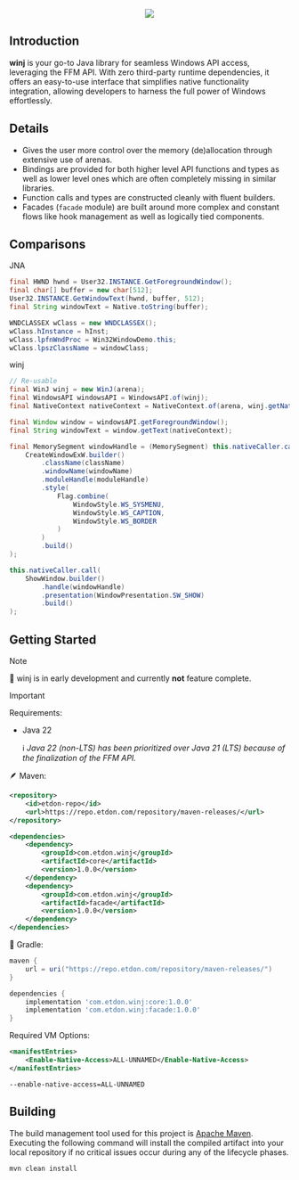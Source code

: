 <p align="center">  
    <img src="https://i.imgur.com/8rpcn5R.png">    
</p>

## Introduction

<b>winj</b> is your go-to Java library for seamless Windows API access, leveraging the FFM API. With zero third-party
runtime dependencies, it offers an easy-to-use interface that simplifies native functionality integration, allowing
developers to harness the full power of Windows effortlessly.

## Details

- Gives the user more control over the memory (de)allocation through extensive use of arenas.
- Bindings are provided for both higher level API functions and types as well as lower level ones which are often
  completely missing in similar libraries.
- Function calls and types are constructed cleanly with fluent builders.
- Facades (`facade` module) are built around more complex and constant flows like hook management as well
  as logically tied components.
  
## Comparisons

JNA
```java
final HWND hwnd = User32.INSTANCE.GetForegroundWindow();
final char[] buffer = new char[512];
User32.INSTANCE.GetWindowText(hwnd, buffer, 512);
final String windowText = Native.toString(buffer);
```
```java
WNDCLASSEX wClass = new WNDCLASSEX();
wClass.hInstance = hInst;
wClass.lpfnWndProc = Win32WindowDemo.this;
wClass.lpszClassName = windowClass;
```

winj
```java
// Re-usable
final WinJ winj = new WinJ(arena);
final WindowsAPI windowsAPI = WindowsAPI.of(winj);
final NativeContext nativeContext = NativeContext.of(arena, winj.getNativeCaller());

final Window window = windowsAPI.getForegroundWindow();
final String windowText = window.getText(nativeContext);
```
```java
final MemorySegment windowHandle = (MemorySegment) this.nativeCaller.call(
    CreateWindowExW.builder()
        .className(className)
        .windowName(windowName)
        .moduleHandle(moduleHandle)
        .style(
            Flag.combine(
                WindowStyle.WS_SYSMENU,
                WindowStyle.WS_CAPTION,
                WindowStyle.WS_BORDER
            )
        )
        .build()
);

this.nativeCaller.call(
    ShowWindow.builder()
        .handle(windowHandle)
        .presentation(WindowPresentation.SW_SHOW)
        .build()
);
```

## Getting Started

> [!NOTE]    
> 👷 winj is in early development and currently **not** feature complete.

> [!IMPORTANT]
> Requirements:
> - Java 22<p>
> ℹ️ *Java 22 (non-LTS) has been prioritized over Java 21 (LTS) because of the finalization of the FFM API.*

🪶 Maven:

```xml
<repository>
    <id>etdon-repo</id>
    <url>https://repo.etdon.com/repository/maven-releases/</url>
</repository>
```

```xml
<dependencies>
    <dependency>
        <groupId>com.etdon.winj</groupId>
        <artifactId>core</artifactId>
        <version>1.0.0</version>
    </dependency>
    <dependency>
        <groupId>com.etdon.winj</groupId>
        <artifactId>facade</artifactId>
        <version>1.0.0</version>
    </dependency>
</dependencies>
```

🐘 Gradle:

```groovy
maven {
    url = uri("https://repo.etdon.com/repository/maven-releases/")
}
```

```groovy
dependencies {
    implementation 'com.etdon.winj:core:1.0.0'
    implementation 'com.etdon.winj:facade:1.0.0'
}
```

Required VM Options:

```xml
<manifestEntries>
    <Enable-Native-Access>ALL-UNNAMED</Enable-Native-Access>
</manifestEntries>
```

```
--enable-native-access=ALL-UNNAMED
```

## Building

The build management tool used for this project is [Apache Maven](https://maven.apache.org/). Executing the following
command will install the compiled artifact into your local repository if no critical issues occur during any of the
lifecycle phases.

```
mvn clean install
```
